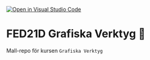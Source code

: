 [![Open in Visual Studio Code](https://classroom.github.com/assets/open-in-vscode-c66648af7eb3fe8bc4f294546bfd86ef473780cde1dea487d3c4ff354943c9ae.svg)](https://classroom.github.com/online_ide?assignment_repo_id=8449349&assignment_repo_type=AssignmentRepo)
# FED21D Grafiska Verktyg 🎨
Mall-repo för kursen `Grafiska Verktyg`
